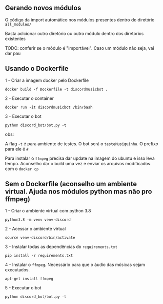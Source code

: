 ## Gerando novos módulos

O código da import automático nos módulos presentes dentro do diretório ```all_modules/```

Basta adicionar outro diretório ou outro módulo dentro dos diretórios existentes

TODO: conferir se o módulo é "importável". Caso um módulo não seja, vai dar pau

## Usando o Dockerfile

1 - Criar a imagem docker pelo Dockerfile

    docker build -f Dockerfile -t discordmusicbot .

2 - Executar o container

    docker run -it discordmusicbot /bin/bash

3 - Executar o bot

    python discord_bot/bot.py -t

obs: 

A flag ```-t``` é para ambiente de testes. O bot será o ```testeMusiquinha```. O prefixo para ele é ```#```

Para instalar o ```ffmpeg``` precisa dar update na imagem do ubuntu e isso leva tempo. Aconselho dar o build uma vez e 
enviar os arquivos modificados com o ```docker cp```

## Sem o Dockerfile (aconselho um ambiente virtual. Ajuda nos módulos python mas não pro ffmpeg)

1 - Criar o ambiente virtual com python 3.8

    python3.8 -m venv venv-discord

2 - Acessar o ambiente virtual

    source venv-discord/bin/activate

3 - Instalar todas as dependências do ```requirements.txt```

    pip install -r requirements.txt

4 - Instalar o ```ffmpeg```. Necessário para que o áudio das músicas sejam executados.

    apt-get install ffmpeg

5 - Executar o bot

    python discord_bot/bot.py -t
